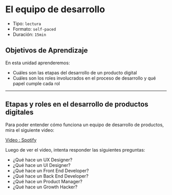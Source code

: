 # El equipo de desarrollo

- Tipo: `lectura`
- Formato: `self-paced`
- Duración: `15min`

## Objetivos de Aprendizaje

En esta unidad aprenderemos:

- Cuáles son las etapas del desarrollo de un producto digital
- Cuáles son los roles involucrados en el proceso de desarrollo y qué papel
  cumple cada rol

***

## Etapas y roles en el desarrollo de productos digitales

Para poder entender cómo funciona un equipo de desarrollo de productos, mira el
siguiente video:

[Video : Spotify](https://vimeo.com/94950270?h=e9afa939c2)

Luego de ver el video, intenta responder las siguientes preguntas:

- ¿Qué hace un UX Designer?
- ¿Qué hace un UI Designer?
- ¿Qué hace un Front End Developer?
- ¿Qué hace un Back End Developer?
- ¿Qué hace un Product Manager?
- ¿Qué hace un Growth Hacker?
